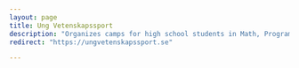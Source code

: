 ```yaml
---
layout: page
title: Ung Vetenskapssport
description: "Organizes camps for high school students in Math, Programming, Physics, etc."
redirect: "https://ungvetenskapssport.se"

---
```

